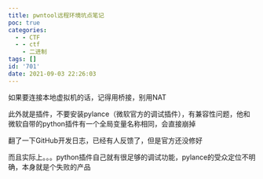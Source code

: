 ```yaml
---
title: pwntool远程环境坑点笔记
poc: true
categories:
  - - CTF
  - - ctf
    - 二进制
tags: []
id: '701'
date: 2021-09-03 22:26:03
---
```


如果要连接本地虚拟机的话，记得用桥接，别用NAT

此外就是插件，不要安装pylance（微软官方的调试插件），有兼容性问题，他和微软自带的python插件有一个全局变量名称相同，会直接崩掉

翻了一下GitHub开发日志，已经有人反馈了，但是官方还没修好

而且实际上。。。python插件自己就有很足够的调试功能，pylance的受众定位不明确，本身就是个失败的产品